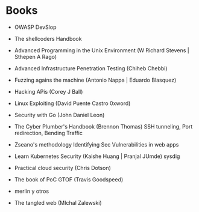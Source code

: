 # Books


- OWASP DevSlop

- The shellcoders Handbook

- Advanced Programming in the Unix Environment (W Richard Stevens | Sthepen A Rago)

- Advanced Infrastructure Penetration Testing (Chiheb Chebbi)

- Fuzzing agains the machine (Antonio Nappa | Eduardo Blasquez)

- Hacking APis (Corey J Ball)

- Linux Exploiting (David Puente Castro 0xword)

- Security with Go (John Daniel Leon)

- The Cyber Plumber's Handbook (Brennon Thomas) SSH tunneling, Port redirection, Bending Traffic

- Zseano's methodology Identifying Sec Vulnerabilities in web apps

- Learn Kubernetes Security (Kaishe Huang | Pranjal JUmde) sysdig 

- Practical cloud security (Chris Dotson)

- The book of PoC GTOF (Travis Goodspeed) 

- merlin y otros

- The tangled web (MIchal Zalewski)